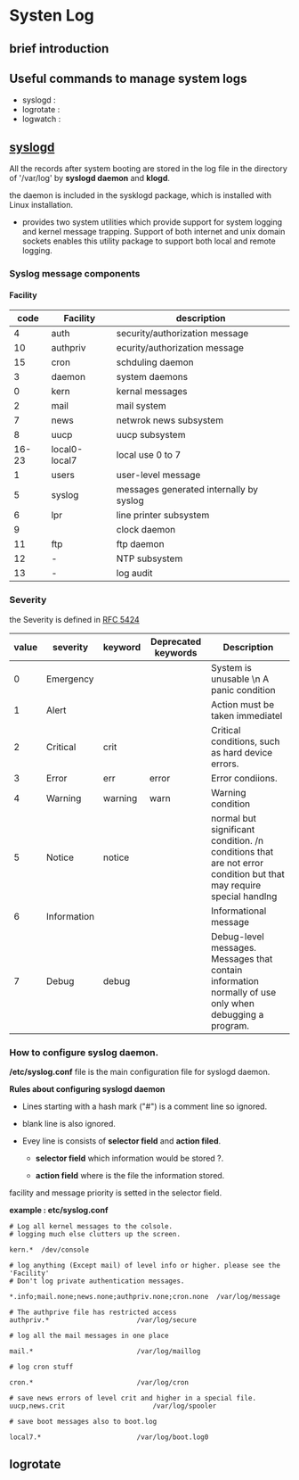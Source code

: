 # Systen Log

## brief introduction

## Useful commands to manage system logs

 - syslogd	: 
 - logrotate	:
 - logwatch	:

## [syslogd](./man/syslogd.man)

 All the records after system booting are stored in the log file in the directory of '/var/log' by **syslogd daemon** and **klogd**.

 the daemon is included in the sysklogd package, which is installed with Linux installation.

  + provides two system utilities which provide support for system logging and kernel message trapping.  Support of both internet and unix domain  sockets  enables this utility package to support both local and remote logging.

### Syslog message components




#### Facility

| code | Facility      | description                             |
|------|---------------|-----------------------------------------|
| 4    | auth          | security/authorization message          |
| 10   | authpriv      | ecurity/authorization message           |
| 15   | cron          | schduling daemon                        |
| 3    | daemon        | system daemons                          |
| 0    | kern          | kernal messages                         |
| 2    | mail          | mail system                             |
| 7    | news          | netwrok news subsystem                  |
| 8    | uucp          | uucp subsystem                          |
| 16-23| local0-local7 | local use 0 to 7                        |
| 1    | users         | user-level message                      |
| 5    | syslog        | messages generated internally by syslog |
| 6    | lpr           | line printer subsystem                  |  
| 9    |               | clock daemon                            |
| 11   | ftp           | ftp daemon                              |
| 12   | -             | NTP subsystem                           |
| 13   | -             | log audit                               |

### Severity

the Severity is defined in [RFC 5424](https://tools.ietf.org/html/rfc5424)

| value | severity  | keyword | Deprecated keywords | Description                                       |
|-------|-----------|---------|---------------------|---------------------------------------------------|
| 0     | Emergency |         |                     |  System is unusable \n A panic condition          | 
| 1     | Alert     |         |                     |  Action must be taken immediatel                  |
| 2     | Critical  | crit    |                     |  Critical conditions, such as hard device errors. |
| 3     | Error     | err     | error               |  Error condiions.                                 |
| 4     | Warning   | warning | warn                |  Warning condition
| 5     | Notice    | notice  |                     |  normal but significant condition. /n conditions that are not error condition but that may require special handlng |
| 6     | Information |         |                     | Informational message |
| 7     | Debug     | debug   |                     | Debug-level messages. Messages that contain information normally of use only when debugging a program.

### How to configure syslog daemon.

**/etc/syslog.conf** file is the main configuration file for syslogd daemon. 

**Rules about configuring syslogd daemon**

 - Lines starting with a hash mark ("#") is a comment line so ignored.
 - blank line is also ignored.
 - Evey line is consists of **selector field** and **action filed**.

    + **selector field**   which information would be stored ?.

    + **action field**     where is the file the information stored.

  facility and message priority is setted in the selector field.

**example : etc/syslog.conf**

```
# Log all kernel messages to the colsole.
# logging much else clutters up the screen.

kern.*	/dev/console

# log anything (Except mail) of level info or higher. please see the 'Facility'
# Don't log private authentication messages.

*.info;mail.none;news.none;authpriv.none;cron.none	/var/log/message

# The authprive file has restricted access
authpriv.*						/var/log/secure

# log all the mail messages in one place

mail.*							/var/log/maillog

# log cron stuff

cron.*							/var/log/cron

# save news errors of level crit and higher in a special file.
uucp,news.crit						/var/log/spooler

# save boot messages also to boot.log

local7.*						/var/log/boot.log0

```

## logrotate
